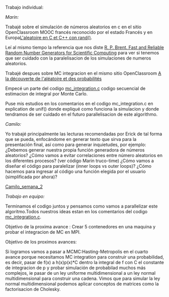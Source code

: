 
Trabajo individual:

*Marin:*

Trabajé sobre el simulación de números aleatorios en c en el sitio OpenClassroom MOOC francés reconocido por el estado Francés y en Europa[L'aleatoire en C et C++ con rand()](https://openclassrooms.com/courses/l-aleatoire-en-c-et-c-se-servir-de-rand-1).

Leí al mismo tiempo la referencia que nos diste [R. P. Brent. Fast and Reliable Random Number Generators for Scientific Computing](http://maths-people.anu.edu.au/~brent/pd/rpb217a.pdf) para ver si tenemos que ser cuidado con la paralelisacion de los simulaciones de numeros aleatorios.

Trabajé despues sobre MC integracion en el mismo sitio OpenClassroom [A la découverte de l'aléatoire et des probabilités](https://openclassrooms.com/courses/a-la-decouverte-de-l-aleatoire-et-des-probabilites)

Empecé un parte del codigo [mc_integration.c](mc_integration.c) codigo secuencial de estimacion de integral por Monte Carlo.

Puse mis estudios en los comentarios en el codigo mc_integration.c en explication de unif() donde expliqué como funciona la simulacion y donde tendramos de ser cuidado en el futuro parallelisacion de este algorithmo.


*Camilo:*

Yo trabajé principalmente las lecturas recomendadas por Erick de tal forma que se pueda, enfocándome en generar texto que sirva para la presentación final, así como para generar inquietudes, por ejemplo:
¿Debemos generar nuestra propia función generadora de números aleatorios? 
¿Cómo vamos a evitar correlaciones entre número aleatorios en los diferentes procesos? (ver código Marin truco-time)
¿Cómo vamos a diseñar el código para paralelizar (inner loops vs outer loops)?
¿Cómo hacemos para ingresar al código una función elegida por el usuario (simplificada por ahora)?

[Camilo_semana_2](https://1drv.ms/b/s!AtYhTtvZ1LiEg-Rt1C10p7BtTuSHYg)



*Trabajo en equipo:*

Terminamos el codigo juntos y pensamos como vamos a parallelizar este algoritmo.Todos nuestros ideas estan en los comentarios del codigo [mc_integration.c](mc_integration.c).

Objetivo de la proxima avance :
Crear 5 contenedores en una maquina y probar el integracion de MC en MPI.

Objetivo de los proximos avances:

Si logramos vamos a pasar a MCMC:Hasting-Metropolis en el cuarto avance porque necesitamos MC integration para construir una probabilidad, es decir, pasar de f(x) a h(x)p(x)*C dentro la integral de f con C el constante de integracion de p y probar simulación de probabilad muchos más complejos, ie pasar de un ley uniforme multidimensional a un ley normal multidimensional para construir una cadena. Vimos que para simular la ley normal multidimensional podemos aplicar conceptos de matrices como la factorisacion de Cholesky.


